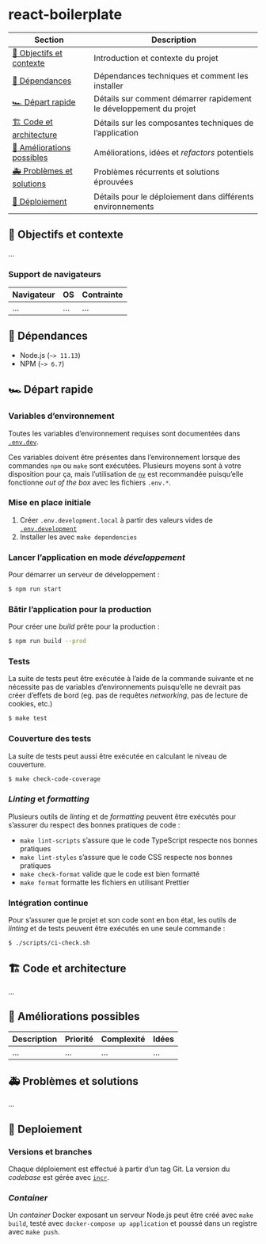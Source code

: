 # react-boilerplate

| Section                                                 | Description                                                        |
| ------------------------------------------------------- | ------------------------------------------------------------------ |
| [🎯 Objectifs et contexte](#-objectifs-et-contexte)     | Introduction et contexte du projet                                 |
| [🚧 Dépendances](#-dépendances)                         | Dépendances techniques et comment les installer                    |
| [🏎 Départ rapide](#-départ-rapide)                      | Détails sur comment démarrer rapidement le développement du projet |
| [🏗 Code et architecture](#-code-et-architecture)        | Détails sur les composantes techniques de l’application            |
| [🔭 Améliorations possibles](#-améliorations-possibles) | Améliorations, idées et _refactors_ potentiels                     |
| [🚑 Problèmes et solutions](#-problèmes-et-solutions)   | Problèmes récurrents et solutions éprouvées                        |
| [🚀 Déploiement](#-deploiement)                         | Détails pour le déploiement dans différents environnements         |

## 🎯 Objectifs et contexte

…

### Support de navigateurs

| Navigateur | OS  | Contrainte |
| ---------- | --- | ---------- |
| …          | …   | …          |

## 🚧 Dépendances

- Node.js (`~> 11.13`)
- NPM (`~> 6.7`)

## 🏎 Départ rapide

### Variables d’environnement

Toutes les variables d’environnement requises sont documentées dans [`.env.dev`](./.env.dev).

Ces variables doivent être présentes dans l’environnement lorsque des commandes `npm` ou `make` sont exécutées. Plusieurs moyens sont à votre disposition pour ça, mais l’utilisation de [`nv`](https://github.com/jcouture/nv) est recommandée puisqu’elle fonctionne _out of the box_ avec les fichiers `.env.*`.

### Mise en place initiale

1. Créer `.env.development.local` à partir des valeurs vides de [`.env.development`](./.env.development)
2. Installer les avec `make dependencies`

### Lancer l’application en mode _développement_

Pour démarrer un serveur de développement :

```bash
$ npm run start
```

### Bâtir l’application pour la production

Pour créer une _build_ prête pour la production :

```bash
$ npm run build --prod
```

### Tests

La suite de tests peut être exécutée à l’aide de la commande suivante et ne nécessite pas de variables d’environnements puisqu’elle ne devrait pas créer d’effets de bord (eg. pas de requêtes _networking_, pas de lecture de cookies, etc.)

```bash
$ make test
```

### Couverture des tests

La suite de tests peut aussi être exécutée en calculant le niveau de couverture.

```bash
$ make check-code-coverage
```

### _Linting_ et _formatting_

Plusieurs outils de _linting_ et de _formatting_ peuvent être exécutés pour s’assurer du respect des bonnes pratiques de code :

- `make lint-scripts` s’assure que le code TypeScript respecte nos bonnes pratiques
- `make lint-styles` s’assure que le code CSS respecte nos bonnes pratiques
- `make check-format` valide que le code est bien formatté
- `make format` formatte les fichiers en utilisant Prettier

### Intégration continue

Pour s’assurer que le projet et son code sont en bon état, les outils de _linting_ et de tests peuvent être exécutés en une seule commande :

```bash
$ ./scripts/ci-check.sh
```

## 🏗 Code et architecture

…

## 🔭 Améliorations possibles

| Description | Priorité | Complexité | Idées |
| ----------- | -------- | ---------- | ----- |
| …           | …        | …          | …     |

## 🚑 Problèmes et solutions

…

## 🚀 Deploiement

### Versions et branches

Chaque déploiement est effectué à partir d’un tag Git. La version du _codebase_ est gérée avec [`incr`](https://github.com/jcouture/incr).

### _Container_

Un _container_ Docker exposant un serveur Node.js peut être créé avec `make build`, testé avec `docker-compose up application` et poussé dans un registre avec `make push`.
